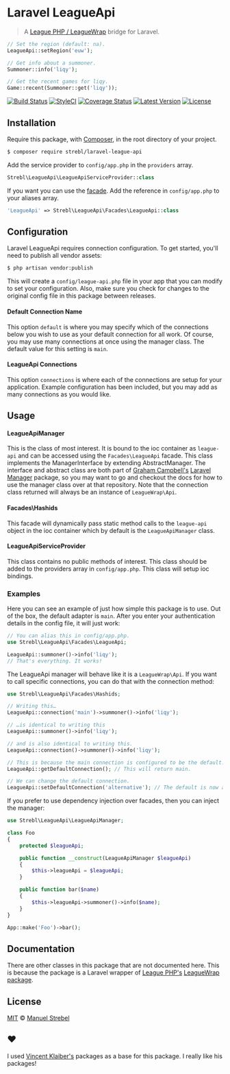 # Laravel LeagueApi

> A [League PHP / LeagueWrap](https://github.com/LeaguePHP/LeagueWrap) bridge for Laravel.

```php
// Set the region (default: na).
LeagueApi::setRegion('euw');

// Get info about a summoner.
Summoner::info('liqy');

// Get the recent games for liqy.
Game::recent(Summoner::get('liqy'));
```

[![Build Status](https://img.shields.io/travis/strebl/laravel-league-api/master.svg?style=flat)](https://travis-ci.org/strebl/laravel-league-api)
[![StyleCI](https://styleci.io/repos/74075797/shield?style=flat)](https://styleci.io/repos/74075797)
[![Coverage Status](https://img.shields.io/codecov/c/github/strebl/laravel-league-api.svg?style=flat)](https://codecov.io/github/strebl/laravel-league-api)
[![Latest Version](https://img.shields.io/github/release/strebl/laravel-league-api.svg?style=flat)](https://github.com/strebl/laravel-league-api/releases)
[![License](https://img.shields.io/packagist/l/strebl/laravel-league-api.svg?style=flat)](https://packagist.org/packages/strebl/laravel-league-api)

## Installation

Require this package, with [Composer](https://getcomposer.org/), in the root directory of your project.

```bash
$ composer require strebl/laravel-league-api
```

Add the service provider to `config/app.php` in the `providers` array.

```php
Strebl\LeagueApi\LeagueApiServiceProvider::class
```

If you want you can use the [facade](http://laravel.com/docs/facades). Add the reference in `config/app.php` to your aliases array.

```php
'LeagueApi' => Strebl\LeagueApi\Facades\LeagueApi::class
```

## Configuration

Laravel LeagueApi requires connection configuration. To get started, you'll need to publish all vendor assets:

```bash
$ php artisan vendor:publish
```

This will create a `config/league-api.php` file in your app that you can modify to set your configuration. Also, make sure you check for changes to the original config file in this package between releases.

#### Default Connection Name

This option `default` is where you may specify which of the connections below you wish to use as your default connection for all work. Of course, you may use many connections at once using the manager class. The default value for this setting is `main`.

#### LeagueApi Connections

This option `connections` is where each of the connections are setup for your application. Example configuration has been included, but you may add as many connections as you would like.


## Usage

#### LeagueApiManager

This is the class of most interest. It is bound to the ioc container as `league-api` and can be accessed using the `Facades\LeagueApi` facade. This class implements the ManagerInterface by extending AbstractManager. The interface and abstract class are both part of [Graham Campbell's](https://github.com/GrahamCampbell) [Laravel Manager](https://github.com/GrahamCampbell/Laravel-Manager) package, so you may want to go and checkout the docs for how to use the manager class over at that repository. Note that the connection class returned will always be an instance of `LeagueWrap\Api`.

#### Facades\Hashids

This facade will dynamically pass static method calls to the `league-api` object in the ioc container which by default is the `LeagueApiManager` class.

#### LeagueApiServiceProvider

This class contains no public methods of interest. This class should be added to the providers array in `config/app.php`. This class will setup ioc bindings.

### Examples
Here you can see an example of just how simple this package is to use. Out of the box, the default adapter is `main`. After you enter your authentication details in the config file, it will just work:

```php
// You can alias this in config/app.php.
use Strebl\LeagueApi\Facades\LeagueApi;

LeagueApi::summoner()->info('liqy');
// That's everything. It works!
```

The LeagueApi manager will behave like it is a `LeagueWrap\Api`. If you want to call specific connections, you can do that with the connection method:

```php
use Strebl\LeagueApi\Facades\Hashids;

// Writing this…
LeagueApi::connection('main')->summoner()->info('liqy');

// …is identical to writing this
LeagueApi::summoner()->info('liqy');

// and is also identical to writing this.
LeagueApi::connection()->summoner()->info('liqy');

// This is because the main connection is configured to be the default.
LeagueApi::getDefaultConnection(); // This will return main.

// We can change the default connection.
LeagueApi::setDefaultConnection('alternative'); // The default is now alternative.
```

If you prefer to use dependency injection over facades, then you can inject the manager:

```php
use Strebl\LeagueApi\LeagueApiManager;

class Foo
{
	protected $leagueApi;

	public function __construct(LeagueApiManager $leagueApi)
	{
		$this->leagueApi = $leagueApi;
	}

	public function bar($name)
	{
		$this->leagueApi->summoner()->info($name);
	}
}

App::make('Foo')->bar();
```

## Documentation

There are other classes in this package that are not documented here. This is because the package is a Laravel wrapper of [League PHP's](https://github.com/LeaguePHP) [LeagueWrap package](https://github.com/LeaguePHP/LeagueWrap).

## License

[MIT](LICENSE) © [Manuel Strebel](https://strebel.xyz)

## ❤️

I used [Vincent Klaiber's](https://github.com/vinkla) packages as a base for this package. I really like his packages!
